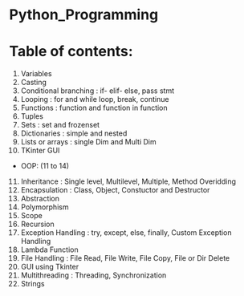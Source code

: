 # Python_Programming

# Table of contents:

1) Variables
2) Casting
3) Conditional branching :
  if- elif- else,
  pass stmt
4) Looping :
  for and while loop,
  break,
  continue
5) Functions :
  function and function in function
6) Tuples
7) Sets : set and frozenset
8) Dictionaries : simple and nested
9) Lists or arrays : single Dim and Multi Dim
10) TKinter GUI
- OOP: (11 to 14)
11) Inheritance :
     Single level,
     Multilevel, 
     Multiple,
     Method Overidding
12) Encapsulation : Class, Object, Constuctor and Destructor
13) Abstraction
14) Polymorphism
15) Scope
16) Recursion
17) Exception Handling :
  try, except, else, finally,
  Custom Exception Handling
18) Lambda Function
19) File Handling :
  File Read,
  File Write,
  File Copy,
  File or Dir Delete
20) GUI using Tkinter
21) Multithreading : Threading, Synchronization
22) Strings

